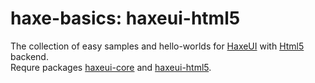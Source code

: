 haxe-basics: haxeui-html5
=========================

The collection of easy samples and hello-worlds for [HaxeUI](https://github.com/haxeui/haxeui-core) with [Html5](https://www.w3.org/TR/html5/) backend.<br/>
Requre packages [haxeui-core](https://github.com/haxeui/haxeui-core) and [haxeui-html5](https://github.com/haxeui/haxeui-html5).
